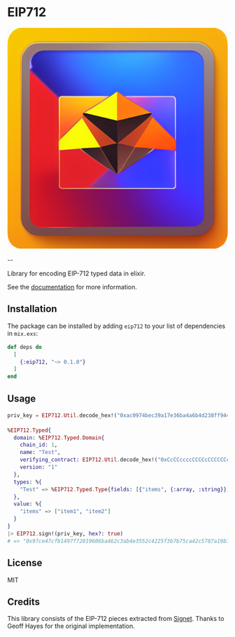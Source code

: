 # EIP712

![EIP712](./eip-712-logo.jpeg)

--

Library for encoding EIP-712 typed data in elixir.

See the [documentation](https://hexdocs.pm/eip712) for more information.

## Installation

The package can be installed by adding `eip712` to your list of dependencies in `mix.exs`:

```elixir
def deps do
  [
    {:eip712, "~> 0.1.0"}
  ]
end
```

## Usage

```elixir
priv_key = EIP712.Util.decode_hex!("0xac0974bec39a17e36ba4a6b4d238ff944bacb478cbed5efcae784d7bf4f2ff80")

%EIP712.Typed{
  domain: %EIP712.Typed.Domain{
    chain_id: 1,
    name: "Test",
    verifying_contract: EIP712.Util.decode_hex!("0xCcCCccccCCCCcCCCCCCcCcCccCcCCCcCcccccccC"),
    version: "1"
  },
  types: %{
    "Test" => %EIP712.Typed.Type{fields: [{"items", {:array, :string}}]}
  },
  value: %{
    "items" => ["item1", "item2"]
  }
}
|> EIP712.sign!(priv_key, hex?: true)
# => "0x97ce47cfb1497f72019606ba462c3ab4e3552c4225f3b7b75ca42c5787a19b7c29d53b9fe402102a82ea782e806224f819b326b74f98049fe59486640d6fa2911c"
```

## License

MIT

## Credits

This library consists of the EIP-712 pieces extracted from [Signet](https://github.com/hayesgm/signet/).
Thanks to Geoff Hayes for the original implementation.

